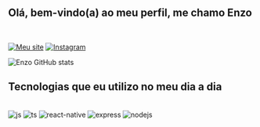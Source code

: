 ## Olá, bem-vindo(a) ao meu perfil, me chamo Enzo

<br/>

[![Meu site](https://img.shields.io/badge/website-000000?style=for-the-badge&logo=About.me&logoColor=white)]() [![Instagram](https://img.shields.io/badge/Instagram-E4405F?style=for-the-badge&logo=instagram&logoColor=white)](https://www.instagram.com/enzowxl/)

![Enzo GitHub stats](https://github-readme-stats.vercel.app/api?username=enzowxl&show_icons=true&theme=radical)


## Tecnologias que eu utilizo no meu dia a dia



<div
style='display: inline_block'
>
<br/>
<img
align='center'
alt='js'
src='https://img.shields.io/badge/JavaScript-F7DF1E?style=for-the-badge&logo=javascript&logoColor=black'
/>
<img
align='center'
alt='ts'
src='https://img.shields.io/badge/TypeScript-007ACC?style=for-the-badge&logo=typescript&logoColor=white'
/>
<img
align='center'
alt='react-native'
src='https://img.shields.io/badge/React_Native-20232A?style=for-the-badge&logo=react&logoColor=61DAFB'
/>
<img
align='center'
alt='express'
src='https://img.shields.io/badge/Express.js-404D59?style=for-the-badge'
/>
<img
align='center'
alt='nodejs'
src='https://img.shields.io/badge/Node.js-43853D?style=for-the-badge&logo=node.js&logoColor=white'
/>

</div>
